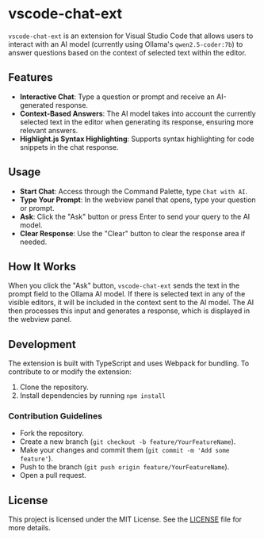 # vscode-chat-ext

`vscode-chat-ext` is an extension for Visual Studio Code that allows users to interact with an AI model (currently using Ollama's `qwen2.5-coder:7b`) to answer questions based on the context of selected text within the editor.

## Features

- **Interactive Chat**: Type a question or prompt and receive an AI-generated response.
- **Context-Based Answers**: The AI model takes into account the currently selected text in the editor when generating its response, ensuring more relevant answers.
- **Highlight.js Syntax Highlighting**: Supports syntax highlighting for code snippets in the chat response.

## Usage

- **Start Chat**: Access through the Command Palette, type `Chat with AI`.
- **Type Your Prompt**: In the webview panel that opens, type your question or prompt.
- **Ask**: Click the "Ask" button or press Enter to send your query to the AI model.
- **Clear Response**: Use the "Clear" button to clear the response area if needed.

## How It Works

When you click the "Ask" button, `vscode-chat-ext` sends the text in the prompt field to the Ollama AI model. If there is selected text in any of the visible editors, it will be included in the context sent to the AI model. The AI then processes this input and generates a response, which is displayed in the webview panel.

## Development

The extension is built with TypeScript and uses Webpack for bundling. To contribute to or modify the extension:

1. Clone the repository.
2. Install dependencies by running `npm install`

### Contribution Guidelines

- Fork the repository.
- Create a new branch (`git checkout -b feature/YourFeatureName`).
- Make your changes and commit them (`git commit -m 'Add some feature'`).
- Push to the branch (`git push origin feature/YourFeatureName`).
- Open a pull request.

## License

This project is licensed under the MIT License. See the [LICENSE](LICENSE) file for more details.


